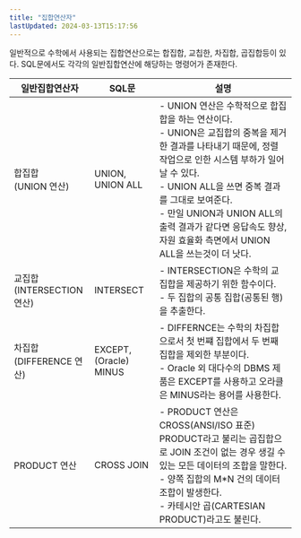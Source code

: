 ```yaml
---
title: "집합연산자"
lastUpdated: 2024-03-13T15:17:56
---
```


일반적으로 수학에서 사용되는 집합연산으로는 합집합, 교칩한, 차집합, 곱집합등이 있다. SQL문에서도 각각의 일반집합연산에 해당하는 명령어가 존재한다.

|일반집합연산자|SQL문|설명|
|-|-|-|
|합집합<br>(UNION 연산)|UNION, UNION ALL|- UNION 연산은 수학적으로 합집합을 하는 연산이다.<br>- UNION은 교집합의 중복을 제거한 결과를 나타내기 때문에, 정렬 작업으로 인한 시스템 부하가 일어날 수 있다.<br>- UNION ALL을 쓰면 중복 결과를 그대로 보여준다.<br>- 만일 UNION과 UNION ALL의 출력 결과가 같다면 응답속도 향상, 자원 효율화 측면에서 UNION ALL을 쓰는것이 더 낫다.|
|교집합<br>(INTERSECTION 연산)|INTERSECT|- INTERSECTION은 수학의 교집합을 제공하기 위한 함수이다.<br>- 두 집합의 공통 집합(공통된 행)을 추출한다.|
|차집합<br>(DIFFERENCE 연산)|EXCEPT, (Oracle) MINUS|- DIFFERNCE는 수학의 차집합으로서 첫 번쨰 집합에서 두 번째 집합을 제외한 부분이다.<br>- Oracle 외 대다수의 DBMS 제품은 EXCEPT를 사용하고 오라클은 MINUS라는 용어를 사용한다.|
|PRODUCT 연산|CROSS JOIN|- PRODUCT 연산은 CROSS(ANSI/ISO 표준) PRODUCT라고 불리는 곱집합으로 JOIN 조건이 없는 경우 생길 수 있는 모든 데이터의 조합을 말한다.<br>- 양쪽 집합의 M*N 건의 데이터 조합이 발생한다.<br>- 카테시안 곱(CARTESIAN PRODUCT)라고도 불린다.|